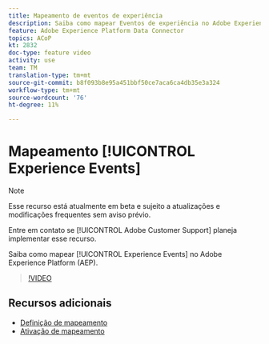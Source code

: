 ```yaml
---
title: Mapeamento de eventos de experiência
description: Saiba como mapear Eventos de experiência no Adobe Experience Platform (AEP)
feature: Adobe Experience Platform Data Connector
topics: ACoP
kt: 2832
doc-type: feature video
activity: use
team: TM
translation-type: tm+mt
source-git-commit: b8f093b8e95a451bbf50ce7aca6ca4db35e3a324
workflow-type: tm+mt
source-wordcount: '76'
ht-degree: 11%

---
```



# Mapeamento [!UICONTROL Experience Events]

>[!NOTE]
>
>Esse recurso está atualmente em beta e sujeito a atualizações e modificações frequentes sem aviso prévio.
>
>Entre em contato se [!UICONTROL Adobe Customer Support] planeja implementar esse recurso.

Saiba como mapear [!UICONTROL Experience Events] no Adobe Experience Platform (AEP).

>[!VIDEO](https://video.tv.adobe.com/v/27265?quality=12)

## Recursos adicionais

* [Definição de mapeamento](https://docs.adobe.com/content/help/en/campaign-standard/using/administrating/mapping-campaign-and-aep-data/aep-mapping-definition.html)
* [Ativação de mapeamento](https://docs.adobe.com/content/help/en/campaign-standard/using/administrating/mapping-campaign-and-aep-data/aep-mapping-activation.html)

